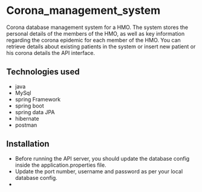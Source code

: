 # Corona_management_system
Corona database management system for a HMO. The system stores the personal details of the members of the HMO, as well as key information regarding the corona epidemic for each member of the HMO. 
You can retrieve details about existing patients in the system or insert new patient or his corona details the API interface.

## Technologies used
* java
* MySql
* spring Framework
* spring boot
* spring data JPA
* hibernate
* postman

## Installation
* Before running the API server, you should update the database config inside the application.properties file.
* Update the port number, username and password as per your local database config.
* 



